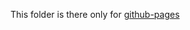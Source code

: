 This folder is there only for [github-pages](https://docs.github.com/fr/pages/getting-started-with-github-pages/configuring-a-publishing-source-for-your-github-pages-site)